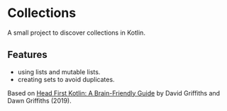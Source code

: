 # Collections

A small project to discover collections in Kotlin.

## Features

- using lists and mutable lists.
- creating sets to avoid duplicates.

Based on [Head First Kotlin: A Brain-Friendly Guide](https://www.amazon.com/Head-First-Kotlin-Brain-Friendly-Guide/dp/1491996692) by David Griffiths and Dawn Griffiths (2019).
